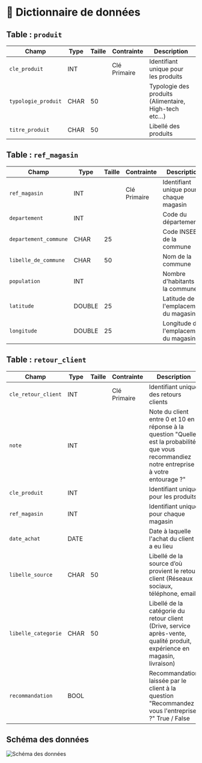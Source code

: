 # 📘 Dictionnaire de données

## Table : `produit`

| Champ                     | Type  | Taille | Contrainte   | Description                                          |
|---------------------------|-------|--------|--------------|------------------------------------------------------|
| `cle_produit`             | INT   |        | Clé Primaire | Identifiant unique pour les produits                 |
| `typologie_produit`       | CHAR  | 50     |              | Typologie des produits (Alimentaire, High-tech etc…) |
| `titre_produit`           | CHAR  | 50     |              | Libellé des produits                                 |


## Table : `ref_magasin`

| Champ                 | Type   | Taille | Contrainte   | Description                            |
|-----------------------|--------|--------|--------------|----------------------------------------|
| `ref_magasin`         | INT    |        | Clé Primaire | Identifiant unique pour chaque magasin |
| `departement`         | INT    |        |              | Code du département                    |
| `departement_commune` | CHAR   | 25     |              | Code INSEE de la commune               |
| `libelle_de_commune`  | CHAR   | 50     |              | Nom de la commune                      |
| `population`          | INT    |        |              | Nombre d'habitants de la commune       |
| `latitude`            | DOUBLE | 25     |              | Latitude de l'emplacement du magasin   |
| `longitude`           | DOUBLE | 25     |              | Longitude de l'emplacement du magasin  |

## Table : `retour_client`

| Champ                     | Type | Taille | Contrainte   | Description                                                                                                                                  |
|---------------------------|------|--------|--------------|----------------------------------------------------------------------------------------------------------------------------------------------|
| `cle_retour_client`       | INT  |        | Clé Primaire | Identifiant unique des retours clients                                                                                                       |
| `note`                    | INT  |        |              | Note du client entre 0 et 10 en réponse à la question "Quelle est la probabilité que vous recommandiez notre entreprise à votre entourage ?" |
| `cle_produit`             | INT  |        |              | Identifiant unique pour les produits                                                                                                         |
| `ref_magasin`             | INT  |        |              | Identifiant unique pour chaque magasin                                                                                                       |
| `date_achat`              | DATE |        |              | Date à laquelle l'achat du client a eu lieu                                                                                                  |
| `libelle_source`          | CHAR | 50     |              | Libellé de la source d’où provient le retour client (Réseaux sociaux, téléphone, email)                                                      |
| `libelle_categorie`       | CHAR | 50     |              | Libellé de la catégorie du retour client (Drive, service après-vente, qualité produit, expérience en magasin, livraison)                     |
| `recommandation`          | BOOL |        |              | Recommandation laissée par le client à la question "Recommandez vous l'entreprise ?"  True / False                                           |

## Schéma des données 

![Schéma des données](datasets/schema_données.png)
